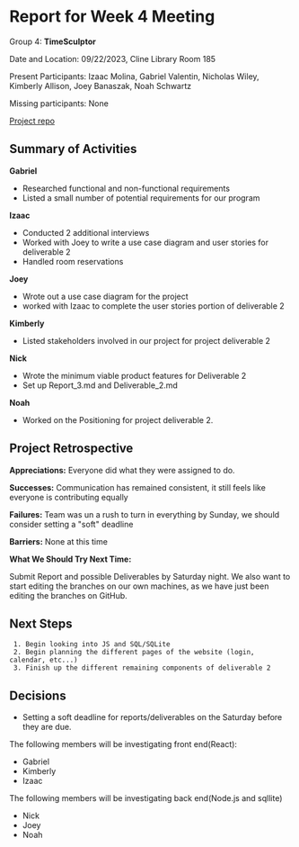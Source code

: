 # Report for Week 4 Meeting

Group 4: **TimeSculptor**

Date and Location: 09/22/2023, Cline Library Room 185

Present Participants: Izaac Molina, Gabriel Valentin, Nicholas Wiley, Kimberly Allison, Joey Banaszak, Noah Schwartz

Missing participants: None

[Project repo](https://github.com/nickw409/TimeSculptor)

## Summary of Activities

**Gabriel**

- Researched functional and non-functional requirements
- Listed a small number of potential requirements for our program

**Izaac**

- Conducted 2 additional interviews
- Worked with Joey to write a use case diagram and user stories for deliverable 2
- Handled room reservations

**Joey**
 - Wrote out a use case diagram for the project
 - worked with Izaac to complete the user stories portion of deliverable 2

**Kimberly**

- Listed stakeholders involved in our project for project deliverable 2

**Nick**

- Wrote the minimum viable product features for Deliverable 2
- Set up Report_3.md and Deliverable_2.md

**Noah**

- Worked on the Positioning for project deliverable 2. 

## Project Retrospective

**Appreciations:** Everyone did what they were assigned to do.

**Successes:** Communication has remained consistent, it still feels like everyone is contributing equally

**Failures:** Team was un a rush to turn in everything by Sunday, we should consider setting a "soft" deadline 

**Barriers:** None at this time

**What We Should Try Next Time:** 

Submit Report and possible Deliverables by Saturday night. We also want to start editing the branches on our own machines, as we have just been editing the branches on GitHub.

## Next Steps
     1. Begin looking into JS and SQL/SQLite
     2. Begin planning the different pages of the website (login, calendar, etc...)
     3. Finish up the different remaining components of deliverable 2

## Decisions

- Setting a soft deadline for reports/deliverables on the Saturday before they are due.

The following members will be investigating front end(React):

- Gabriel
- Kimberly
- Izaac

The following members will be investigating back end(Node.js and sqllite)

- Nick
- Joey
- Noah
